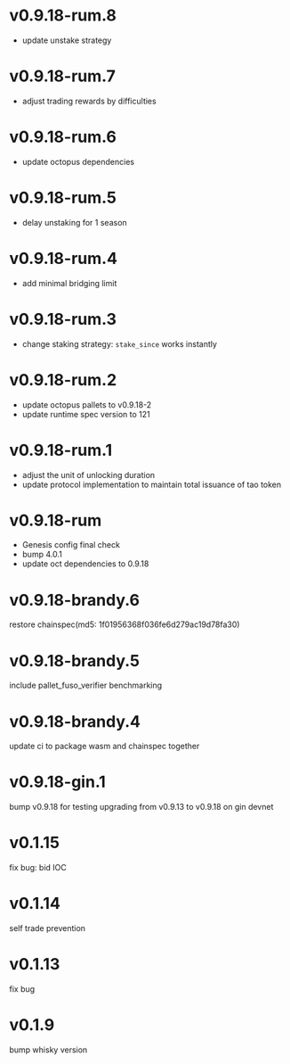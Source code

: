 # v0.9.18-rum.8

- update unstake strategy

# v0.9.18-rum.7

- adjust trading rewards by difficulties

# v0.9.18-rum.6

- update octopus dependencies

# v0.9.18-rum.5

- delay unstaking for 1 season

# v0.9.18-rum.4

- add minimal bridging limit

# v0.9.18-rum.3

- change staking strategy: `stake_since` works instantly

# v0.9.18-rum.2

- update octopus pallets to v0.9.18-2
- update runtime spec version to 121

# v0.9.18-rum.1

- adjust the unit of unlocking duration
- update protocol implementation to maintain total issuance of tao token

# v0.9.18-rum

- Genesis config final check
- bump 4.0.1
- update oct dependencies to 0.9.18

# v0.9.18-brandy.6

restore chainspec(md5: 1f01956368f036fe6d279ac19d78fa30)

# v0.9.18-brandy.5

include pallet_fuso_verifier benchmarking

# v0.9.18-brandy.4

update ci to package wasm and chainspec together

# v0.9.18-gin.1

bump v0.9.18 for testing upgrading from v0.9.13 to v0.9.18 on gin devnet

# v0.1.15

fix bug: bid IOC

# v0.1.14

self trade prevention

# v0.1.13

fix bug

# v0.1.9

bump whisky version
